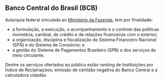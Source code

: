 Banco Central do Brasil (BCB)
---

Autarquia federal vinculada ao [Ministério da Fazenda], tem por finalidade:

* a formulação, a execução, o acompanhamento e o controle das políticas monetária, cambial, de crédito e de relações financeiras com o exterior;
* a organização, disciplina e fiscalização do Sistema Financeiro Nacional (SFN) e do Sistema de Consórcio; e
* a gestão do Sistema de Pagamentos Brasileiro (SPB) e dos serviços do meio circulante.

Dentre os serviços ofertados ao público estão ranking de Instituições por Índice de Reclamações; emissão de certidão negativa do Banco Central e a calculadora cidadão.

[Ministério da Fazenda]:/orgao/ministerio-da-fazenda-mf
